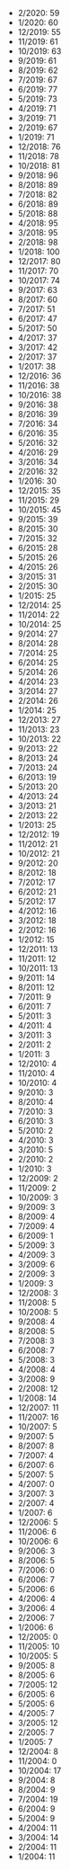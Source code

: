 *  2/2020: 59
*  1/2020: 60
*  12/2019: 55
*  11/2019: 61
*  10/2019: 63
*  9/2019: 61
*  8/2019: 62
*  7/2019: 67
*  6/2019: 77
*  5/2019: 73
*  4/2019: 71
*  3/2019: 71
*  2/2019: 67
*  1/2019: 71
*  12/2018: 76
*  11/2018: 78
*  10/2018: 81
*  9/2018: 96
*  8/2018: 89
*  7/2018: 82
*  6/2018: 89
*  5/2018: 88
*  4/2018: 95
*  3/2018: 95
*  2/2018: 98
*  1/2018: 100
*  12/2017: 80
*  11/2017: 70
*  10/2017: 74
*  9/2017: 63
*  8/2017: 60
*  7/2017: 51
*  6/2017: 47
*  5/2017: 50
*  4/2017: 37
*  3/2017: 42
*  2/2017: 37
*  1/2017: 38
*  12/2016: 36
*  11/2016: 38
*  10/2016: 38
*  9/2016: 38
*  8/2016: 39
*  7/2016: 34
*  6/2016: 35
*  5/2016: 32
*  4/2016: 29
*  3/2016: 34
*  2/2016: 32
*  1/2016: 30
*  12/2015: 35
*  11/2015: 29
*  10/2015: 45
*  9/2015: 39
*  8/2015: 30
*  7/2015: 32
*  6/2015: 28
*  5/2015: 26
*  4/2015: 26
*  3/2015: 31
*  2/2015: 30
*  1/2015: 25
*  12/2014: 25
*  11/2014: 22
*  10/2014: 25
*  9/2014: 27
*  8/2014: 28
*  7/2014: 25
*  6/2014: 25
*  5/2014: 26
*  4/2014: 23
*  3/2014: 27
*  2/2014: 26
*  1/2014: 25
*  12/2013: 27
*  11/2013: 23
*  10/2013: 22
*  9/2013: 22
*  8/2013: 24
*  7/2013: 24
*  6/2013: 19
*  5/2013: 20
*  4/2013: 24
*  3/2013: 21
*  2/2013: 22
*  1/2013: 25
*  12/2012: 19
*  11/2012: 21
*  10/2012: 21
*  9/2012: 20
*  8/2012: 18
*  7/2012: 17
*  6/2012: 21
*  5/2012: 17
*  4/2012: 16
*  3/2012: 18
*  2/2012: 16
*  1/2012: 15
*  12/2011: 13
*  11/2011: 12
*  10/2011: 13
*  9/2011: 14
*  8/2011: 12
*  7/2011: 9
*  6/2011: 7
*  5/2011: 3
*  4/2011: 4
*  3/2011: 3
*  2/2011: 2
*  1/2011: 3
*  12/2010: 4
*  11/2010: 4
*  10/2010: 4
*  9/2010: 3
*  8/2010: 4
*  7/2010: 3
*  6/2010: 3
*  5/2010: 2
*  4/2010: 3
*  3/2010: 5
*  2/2010: 2
*  1/2010: 3
*  12/2009: 2
*  11/2009: 2
*  10/2009: 3
*  9/2009: 3
*  8/2009: 4
*  7/2009: 4
*  6/2009: 1
*  5/2009: 3
*  4/2009: 3
*  3/2009: 6
*  2/2009: 3
*  1/2009: 3
*  12/2008: 3
*  11/2008: 5
*  10/2008: 5
*  9/2008: 4
*  8/2008: 5
*  7/2008: 3
*  6/2008: 7
*  5/2008: 3
*  4/2008: 4
*  3/2008: 9
*  2/2008: 12
*  1/2008: 14
*  12/2007: 11
*  11/2007: 16
*  10/2007: 5
*  9/2007: 5
*  8/2007: 8
*  7/2007: 4
*  6/2007: 6
*  5/2007: 5
*  4/2007: 0
*  3/2007: 3
*  2/2007: 4
*  1/2007: 6
*  12/2006: 5
*  11/2006: 6
*  10/2006: 6
*  9/2006: 3
*  8/2006: 5
*  7/2006: 0
*  6/2006: 7
*  5/2006: 6
*  4/2006: 4
*  3/2006: 4
*  2/2006: 7
*  1/2006: 6
*  12/2005: 0
*  11/2005: 10
*  10/2005: 5
*  9/2005: 8
*  8/2005: 6
*  7/2005: 12
*  6/2005: 6
*  5/2005: 6
*  4/2005: 7
*  3/2005: 12
*  2/2005: 7
*  1/2005: 7
*  12/2004: 8
*  11/2004: 0
*  10/2004: 17
*  9/2004: 8
*  8/2004: 9
*  7/2004: 19
*  6/2004: 9
*  5/2004: 9
*  4/2004: 11
*  3/2004: 14
*  2/2004: 11
*  1/2004: 11